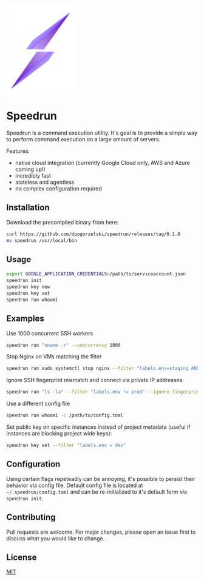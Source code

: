 ![logo](docs/logo2.png)

# Speedrun

Speedrun is a command execution utility. It's goal is to provide a simple way to perform command execution on a large amount of servers.

Features:

* native cloud integration (currently Google Cloud only, AWS and Azure coming up!)
* incredibly fast
* stateless and agentless
* no complex configuration required


## Installation

Download the precompiled binary from here:

```bash
curl https://github.com/dpogorzelski/speedrun/releases/tag/0.1.0
mv speedrun /usr/local/bin
```

## Usage

```bash
export GOOGLE_APPLICATION_CREDENTIALS=/path/to/serviceaccount.json
speedrun init
speedrun key new
speedrun key set
speedrun run whoami
```

## Examples

Use 1000 concurrent SSH workers

```bash
speedrun run "uname -r" --concurrency 1000
```

Stop Nginx on VMs matching the filter

```bash
speedrun run sudo systemctl stop nginx --filter "labels.env=staging AND labels.app=foobar"
```

Ignore SSH fingerprint mismatch and connect via private IP addresses

```bash
speedrun run "ls -la" --filter "labels.env != prod" --ignore-fingerprint --concurrency 1000 --use-private-ip
```

Use a different config file

```bash
speedrun run whoami -c /path/to/config.toml
```

Set public key on specific instances instead of project metadata (useful if instances are blocking project wide keys):

```bash
speedrun key set --filter "labels.env = dev"
```



## Configuration

Using certain flags repeteadly can be annoying, it's possible to persist their behavior via config file. Default config file is located at `~/.speedrun/config.toml` and can be re-initialized to it's default form via `speedrun init`.

## Contributing

Pull requests are welcome. For major changes, please open an issue first to discuss what you would like to change.

## License

[MIT](https://choosealicense.com/licenses/mit/)
